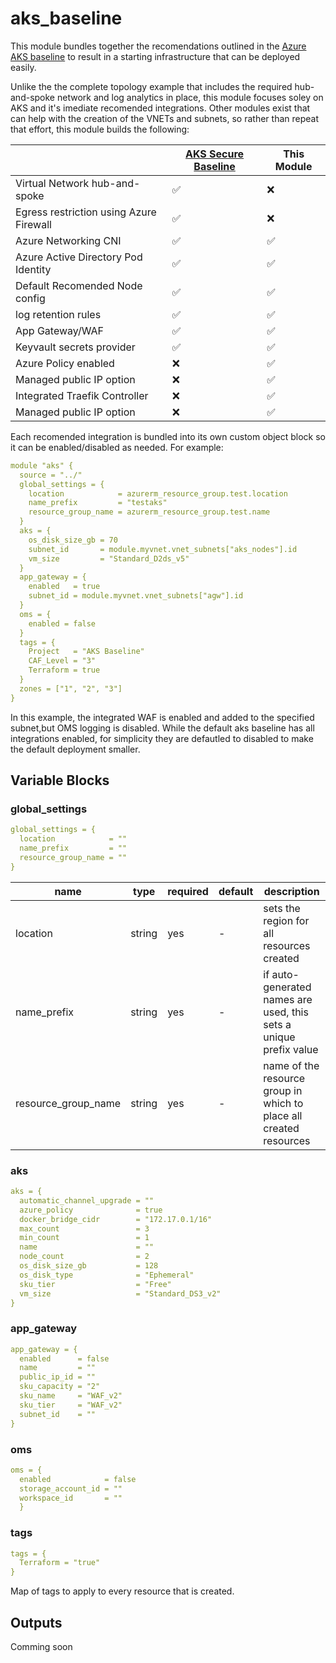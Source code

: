 # aks_baseline

This module bundles together the recomendations outlined in the [Azure AKS baseline](https://docs.microsoft.com/en-us/azure/architecture/reference-architectures/containers/aks/secure-baseline-aks) to result in a starting infrastructure that can be deployed easily.

Unlike the the complete topology example that includes the required hub-and-spoke network and log analytics in place, this module focuses soley on AKS and it's imediate recomended integrations.  Other modules exist that can help with the creation of the VNETs and subnets, so rather than repeat that effort, this module builds the following:

| | [AKS Secure Baseline](https://github.com/mspnp/aks-secure-baseline) | This Module |
|-----------------------------------------|-------|----------|
| Virtual Network hub-and-spoke           |  ✅   |    ❌    |
| Egress restriction using Azure Firewall |  ✅   |    ❌    |
| Azure Networking CNI                    |  ✅   |    ✅    |
| Azure Active Directory Pod Identity     |  ✅   |    ✅    |
| Default Recomended Node config          |  ✅   |    ✅    |
| log retention rules                     |  ✅   |    ✅    |
| App Gateway/WAF                         |  ✅   |    ✅    |
| Keyvault secrets provider               |  ✅   |    ✅    |
| Azure Policy enabled                    |  ❌   |    ✅    |
| Managed public IP option                |  ❌   |    ✅    |
| Integrated Traefik Controller           |  ❌   |    ✅    |
| Managed public IP option                |  ❌   |    ✅    |


Each recomended integration is bundled into its own custom object block so it can be enabled/disabled as needed.  For example:

```yaml
module "aks" {
  source = "../"
  global_settings = {
    location            = azurerm_resource_group.test.location
    name_prefix         = "testaks"
    resource_group_name = azurerm_resource_group.test.name
  }
  aks = {
    os_disk_size_gb = 70
    subnet_id       = module.myvnet.vnet_subnets["aks_nodes"].id
    vm_size         = "Standard_D2ds_v5"
  }
  app_gateway = {
    enabled   = true
    subnet_id = module.myvnet.vnet_subnets["agw"].id
  }
  oms = {
    enabled = false
  }
  tags = {
    Project   = "AKS Baseline"
    CAF_Level = "3"
    Terraform = true
  }
  zones = ["1", "2", "3"]
}
```

In this example, the integrated WAF is enabled and added to the specified subnet,but OMS logging is disabled.  While the default aks baseline has all integrations enabled, for simplicity they are defautled to disabled to make the default deployment smaller.

## Variable Blocks

### global_settings

```yaml
global_settings = {
  location            = ""
  name_prefix         = ""
  resource_group_name = ""
}
```

| name | type | required | default | description |
| --- | --- | --- | --- | --- |
| location | string | yes | - | sets the region for all resources created |
| name_prefix | string | yes | - | if auto-generated names are used, this sets a unique prefix value |
| resource_group_name | string | yes | - | name of the resource group in which to place all created resources |

### aks

```yaml
aks = {
  automatic_channel_upgrade = ""
  azure_policy              = true
  docker_bridge_cidr        = "172.17.0.1/16"
  max_count                 = 3
  min_count                 = 1
  name                      = ""
  node_count                = 2
  os_disk_size_gb           = 128
  os_disk_type              = "Ephemeral"
  sku_tier                  = "Free"
  vm_size                   = "Standard_DS3_v2"
}
```

### app_gateway

```yaml
app_gateway = {
  enabled      = false
  name         = ""
  public_ip_id = ""
  sku_capacity = "2"
  sku_name     = "WAF_v2"
  sku_tier     = "WAF_v2"
  subnet_id    = ""
}
```

### oms

```yaml
oms = {
  enabled            = false
  storage_account_id = ""
  workspace_id       = ""
  }
```

### tags

```yaml
tags = {
  Terraform = "true"
}
```

Map of tags to apply to every resource that is created.

## Outputs

Comming soon

